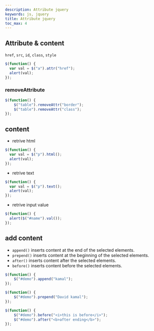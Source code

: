 ```yaml
---
description: Attribute jquery
keywords: js, jquery
title: Attribute jquery
toc_max: 4
---
```


## Attribute & content

`href`, `src`, `id`, `class`, `style`

```js
$(function() {
  var val = $("a").attr("href");
  alert(val);
});
```

### removeAttribute

```js
$(function() {
    $("table").removeAttr("border");
    $("table").removeAttr("class");
});
```

## content

* retrive html

```js
$(function() {
  var val = $("p").html();
  alert(val);
});
```

* retrive text

```js
$(function() {
  var val = $("p").text();
  alert(val);
});
```

* retrive input value

```js
$(function() {
  alert($("#name").val());
});
```

## add content

* `append()` inserts content at the end of the selected elements.
* `prepend()` inserts content at the beginning of the selected elements.
* `after()` inserts content after the selected elements.
* `before()` inserts content before the selected elements.

```js
$(function() {
    $("#demo").append("kamal");
});
```

```js
$(function() {
    $("#demo").prepend("David kamal");
});
```

```js
$(function() {
    $("#demo").before("<i>this is before</i>");
    $("#demo").after("<b>after ending</b>");
});
```
